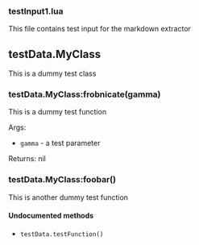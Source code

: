 

### testInput1.lua ###

This file contains test input for the markdown extractor

<a name="testData.MyClass.dok"></a>


## testData.MyClass ##

This is a dummy test class
<a name="testData.MyClass:frobnicate"></a>


### testData.MyClass:frobnicate(gamma) ###

 This is a dummy test function

Args:

 * `gamma` - a test parameter

Returns: nil

<a name="testData.MyClass:foobar"></a>


### testData.MyClass:foobar() ###

This is another dummy test function


#### Undocumented methods ####

<a name="testData.testFunction"></a>
 * `testData.testFunction()`
